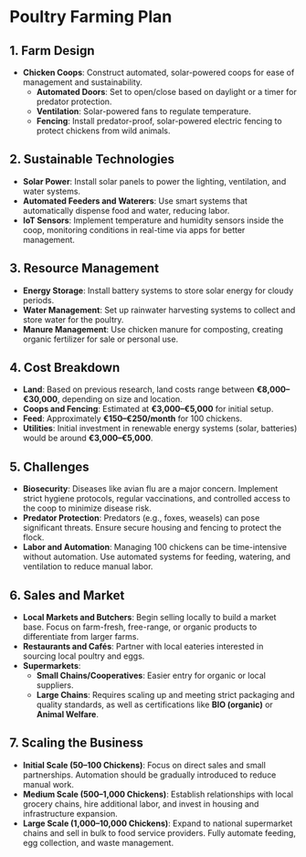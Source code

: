 # Poultry Farming Plan

## 1. **Farm Design**
- **Chicken Coops**: Construct automated, solar-powered coops for ease of management and sustainability.
  - **Automated Doors**: Set to open/close based on daylight or a timer for predator protection.
  - **Ventilation**: Solar-powered fans to regulate temperature.
  - **Fencing**: Install predator-proof, solar-powered electric fencing to protect chickens from wild animals.
  
## 2. **Sustainable Technologies**
- **Solar Power**: Install solar panels to power the lighting, ventilation, and water systems.
- **Automated Feeders and Waterers**: Use smart systems that automatically dispense food and water, reducing labor.
- **IoT Sensors**: Implement temperature and humidity sensors inside the coop, monitoring conditions in real-time via apps for better management.

## 3. **Resource Management**
- **Energy Storage**: Install battery systems to store solar energy for cloudy periods.
- **Water Management**: Set up rainwater harvesting systems to collect and store water for the poultry.
- **Manure Management**: Use chicken manure for composting, creating organic fertilizer for sale or personal use.

## 4. **Cost Breakdown**
- **Land**: Based on previous research, land costs range between **€8,000–€30,000**, depending on size and location.
- **Coops and Fencing**: Estimated at **€3,000–€5,000** for initial setup.
- **Feed**: Approximately **€150–€250/month** for 100 chickens.
- **Utilities**: Initial investment in renewable energy systems (solar, batteries) would be around **€3,000–€5,000**.

## 5. **Challenges**
- **Biosecurity**: Diseases like avian flu are a major concern. Implement strict hygiene protocols, regular vaccinations, and controlled access to the coop to minimize disease risk.
- **Predator Protection**: Predators (e.g., foxes, weasels) can pose significant threats. Ensure secure housing and fencing to protect the flock.
- **Labor and Automation**: Managing 100 chickens can be time-intensive without automation. Use automated systems for feeding, watering, and ventilation to reduce manual labor.

## 6. **Sales and Market**
- **Local Markets and Butchers**: Begin selling locally to build a market base. Focus on farm-fresh, free-range, or organic products to differentiate from larger farms.
- **Restaurants and Cafés**: Partner with local eateries interested in sourcing local poultry and eggs.
- **Supermarkets**:
  - **Small Chains/Cooperatives**: Easier entry for organic or local suppliers.
  - **Large Chains**: Requires scaling up and meeting strict packaging and quality standards, as well as certifications like **BIO (organic)** or **Animal Welfare**.

## 7. **Scaling the Business**
- **Initial Scale (50–100 Chickens)**: Focus on direct sales and small partnerships. Automation should be gradually introduced to reduce manual work.
- **Medium Scale (500–1,000 Chickens)**: Establish relationships with local grocery chains, hire additional labor, and invest in housing and infrastructure expansion.
- **Large Scale (1,000–10,000 Chickens)**: Expand to national supermarket chains and sell in bulk to food service providers. Fully automate feeding, egg collection, and waste management.
